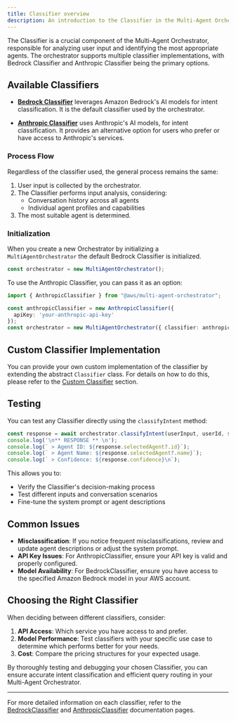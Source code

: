 ```yaml
---
title: Classifier overview
description: An introduction to the Classifier in the Multi-Agent Orchestrator
---
```


The Classifier is a crucial component of the Multi-Agent Orchestrator, responsible for analyzing user input and identifying the most appropriate agents. The orchestrator supports multiple classifier implementations, with Bedrock Classifier and Anthropic Classifier being the primary options.

## Available Classifiers

- **[Bedrock Classifier](/multi-agent-orchestrator/classifiers/built-in/bedrock-classifier)** leverages Amazon Bedrock's AI models for intent classification. It is the default classifier used by the orchestrator.

- **[Anthropic Classifier](/multi-agent-orchestrator/classifiers/built-in/anthropic-classifier)** uses Anthropic's AI models, for intent classification. It provides an alternative option for users who prefer or have access to Anthropic's services.

### Process Flow
Regardless of the classifier used, the general process remains the same:
1. User input is collected by the orchestrator.
2. The Classifier performs input analysis, considering:
   - Conversation history across all agents
   - Individual agent profiles and capabilities
3. The most suitable agent is determined.

### Initialization

When you create a new Orchestrator by initializing a `MultiAgentOrchestrator` the default Bedrock Classifier is initialized. 

```typescript
const orchestrator = new MultiAgentOrchestrator();
```


To use the Anthropic Classifier, you can pass it as an option:

```typescript
import { AnthropicClassifier } from "@aws/multi-agent-orchestrator";

const anthropicClassifier = new AnthropicClassifier({
  apiKey: 'your-anthropic-api-key'
});
const orchestrator = new MultiAgentOrchestrator({ classifier: anthropicClassifier });
```

## Custom Classifier Implementation

You can provide your own custom implementation of the classifier by extending the abstract `Classifier` class. For details on how to do this, please refer to the [Custom Classifier](/multi-agent-orchestrator/classifiers/custom-classifier) section.

## Testing

You can test any Classifier directly using the `classifyIntent` method:

```typescript
const response = await orchestrator.classifyIntent(userInput, userId, sessionId);
console.log('\n** RESPONSE ** \n');
console.log(` > Agent ID: ${response.selectedAgent?.id}`);
console.log(` > Agent Name: ${response.selectedAgent?.name}`);
console.log(` > Confidence: ${response.confidence}\n`);
```

This allows you to:
- Verify the Classifier's decision-making process
- Test different inputs and conversation scenarios
- Fine-tune the system prompt or agent descriptions

## Common Issues

- **Misclassification**: If you notice frequent misclassifications, review and update agent descriptions or adjust the system prompt.
- **API Key Issues**: For AnthropicClassifier, ensure your API key is valid and properly configured.
- **Model Availability**: For BedrockClassifier, ensure you have access to the specified Amazon Bedrock model in your AWS account.

## Choosing the Right Classifier

When deciding between different classifiers, consider:

1. **API Access**: Which service you have access to and prefer.
2. **Model Performance**: Test classifiers with your specific use case to determine which performs better for your needs.
3. **Cost**: Compare the pricing structures for your expected usage.

By thoroughly testing and debugging your chosen Classifier, you can ensure accurate intent classification and efficient query routing in your Multi-Agent Orchestrator.

---

For more detailed information on each classifier, refer to the [BedrockClassifier](/multi-agent-orchestrator/classifiers/built-in/bedrock-classifier) and [AnthropicClassifier](/classifiers/built-in/anthropic-classifier) documentation pages.

